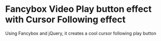 # Fancybox Video Play button effect with Cursor Following effect
Using Fancybox and jQuery, it creates a cool cursor following play button
